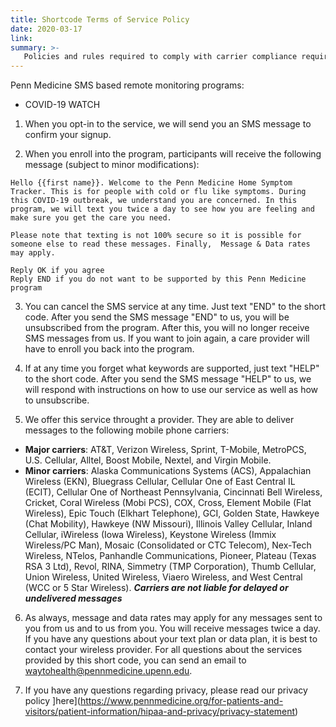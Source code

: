 ```yaml
---
title: Shortcode Terms of Service Policy
date: 2020-03-17
link:
summary: >-
   Policies and rules required to comply with carrier compliance requirements, industry standards, and applicable law.
---
```


Penn Medicine SMS based remote monitoring programs:
- COVID-19 WATCH

1. When you opt-in to the service, we will send you an SMS message to confirm your signup.

2. When you enroll into the program, participants will receive the following message (subject to minor modifications):

```
Hello {{first name}}. Welcome to the Penn Medicine Home Symptom Tracker. This is for people with cold or flu like symptoms. During this COVID-19 outbreak, we understand you are concerned. In this program, we will text you twice a day to see how you are feeling and make sure you get the care you need.

Please note that texting is not 100% secure so it is possible for someone else to read these messages. Finally,  Message & Data rates may apply. 

Reply OK if you agree
Reply END if you do not want to be supported by this Penn Medicine program
```

3. You can cancel the SMS service at any time. Just text "END" to the short code. After you send the SMS message "END" to us, you will be unsubscribed from the program. After this, you will no longer receive SMS messages from us. If you want to join again, a care provider will have to enroll you back into the program. 

4. If at any time you forget what keywords are supported, just text "HELP" to the short code. After you send the SMS message "HELP" to us, we will respond with instructions on how to use our service as well as how to unsubscribe.

5. We offer this service throught a provider. They are able to deliver messages to the following mobile phone carriers: 

- **Major carriers**: AT&T, Verizon Wireless, Sprint, T-Mobile, MetroPCS, U.S. Cellular, Alltel, Boost Mobile, Nextel, and Virgin Mobile. 
- **Minor carriers**: Alaska Communications Systems (ACS), Appalachian Wireless (EKN), Bluegrass Cellular, Cellular One of East Central IL (ECIT), Cellular One of Northeast Pennsylvania, Cincinnati Bell Wireless, Cricket, Coral Wireless (Mobi PCS), COX, Cross, Element Mobile (Flat Wireless), Epic Touch (Elkhart Telephone), GCI, Golden State, Hawkeye (Chat Mobility), Hawkeye (NW Missouri), Illinois Valley Cellular, Inland Cellular, iWireless (Iowa Wireless), Keystone Wireless (Immix Wireless/PC Man), Mosaic (Consolidated or CTC Telecom), Nex-Tech Wireless, NTelos, Panhandle Communications, Pioneer, Plateau (Texas RSA 3 Ltd), Revol, RINA, Simmetry (TMP Corporation), Thumb Cellular, Union Wireless, United Wireless, Viaero Wireless, and West Central (WCC or 5 Star Wireless). ***Carriers are not liable for delayed or undelivered messages***

6. As always, message and data rates may apply for any messages sent to you from us and to us from you. You will receive messages twice a day. If you have any questions about your text plan or data plan, it is best to contact your wireless provider. For all questions about the services provided by this short code, you can send an email to waytohealth@pennmedicine.upenn.edu.

7. If you have any questions regarding privacy, please read our privacy policy ]here](https://www.pennmedicine.org/for-patients-and-visitors/patient-information/hipaa-and-privacy/privacy-statement)
